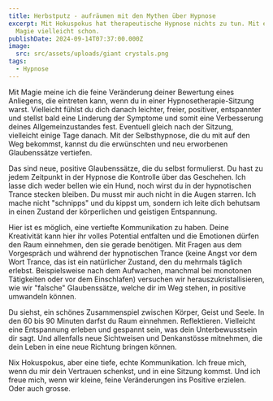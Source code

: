 ```yaml
---
title: Herbstputz - aufräumen mit den Mythen über Hypnose
excerpt: Mit Hokuspokus hat therapeutische Hypnose nichts zu tun. Mit ein wenig
  Magie vielleicht schon.
publishDate: 2024-09-14T07:37:00.000Z
image:
  src: src/assets/uploads/giant crystals.png
tags:
  - Hypnose
---
```


Mit Magie meine ich die feine Veränderung deiner Bewertung eines Anliegens, die eintreten kann, wenn du in einer Hypnosetherapie-Sitzung warst. Vielleicht fühlst du dich danach leichter, freier, positiver, entspannter und stellst bald eine Linderung der Symptome und somit eine Verbesserung deines Allgemeinzustandes fest. Eventuell gleich nach der Sitzung, vielleicht einige Tage danach. Mit der Selbsthypnose, die du mit auf den Weg bekommst, kannst du die erwünschten und neu erworbenen Glaubenssätze vertiefen.

Das sind neue, positive Glaubenssätze, die du selbst formulierst. Du hast zu jedem Zeitpunkt in der Hypnose die Kontrolle über das Geschehen. Ich lasse dich weder bellen wie ein Hund, noch wirst du in der hypnotischen Trance stecken bleiben. Du musst mir auch nicht in die Augen starren. Ich mache nicht "schnipps" und du kippst um, sondern ich leite dich behutsam in einen Zustand der körperlichen und geistigen Entspannung.

Hier ist es möglich, eine vertiefte Kommunikation zu haben. Deine Kreativität kann hier ihr volles Potential entfalten und die Emotionen dürfen den Raum einnehmen, den sie gerade benötigen. Mit Fragen aus dem Vorgespräch und während der hypnotischen Trance (keine Angst vor dem Wort Trance, das ist ein natürlicher Zustand, den du mehrmals täglich erlebst. Beispielsweise nach dem Aufwachen, manchmal bei monotonen Tätigkeiten oder vor dem Einschlafen) versuchen wir herauszukristallisieren, wie wir "falsche" Glaubenssätze, welche dir im Weg stehen, in positive umwandeln können.

Du siehst, ein schönes Zusammenspiel zwischen Körper, Geist und Seele. In den 60 bis 90 Minuten darfst du Raum einnehmen. Reflektieren. Vielleicht eine Entspannung erleben und gespannt sein, was dein Unterbewusstsein dir sagt. Und allenfalls neue Sichtweisen und Denkanstösse mitnehmen, die dein Leben in eine neue Richtung bringen können.

Nix Hokuspokus, aber eine tiefe, echte Kommunikation. Ich freue mich, wenn du mir dein Vertrauen schenkst, und in eine Sitzung kommst. Und ich freue mich, wenn wir kleine, feine Veränderungen ins Positive erzielen. Oder auch grosse.
